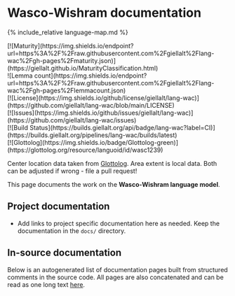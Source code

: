 # Wasco-Wishram documentation

<div class="twocolumn map" markdown="1">

{% include_relative language-map.md %}

<div class="badges" markdown="1">
[![Maturity](https://img.shields.io/endpoint?url=https%3A%2F%2Fraw.githubusercontent.com%2Fgiellalt%2Flang-wac%2Fgh-pages%2Fmaturity.json)](https://giellalt.github.io/MaturityClassification.html) <br/>
![Lemma count](https://img.shields.io/endpoint?url=https%3A%2F%2Fraw.githubusercontent.com%2Fgiellalt%2Flang-wac%2Fgh-pages%2Flemmacount.json) <br/>
[![License](https://img.shields.io/github/license/giellalt/lang-wac)](https://github.com/giellalt/lang-wac/blob/main/LICENSE) <br/>
[![Issues](https://img.shields.io/github/issues/giellalt/lang-wac)](https://github.com/giellalt/lang-wac/issues) <br/>
[![Build Status](https://builds.giellalt.org/api/badge/lang-wac?label=CI)](https://builds.giellalt.org/pipelines/lang-wac/builds/latest) <br/>
[![Glottolog](https://img.shields.io/badge/Glottolog-green)](https://glottolog.org/resource/languoid/id/wasc1239)
</div>

Center location data taken from [Glottolog](https://glottolog.org/). Area extent is local data. Both can be adjusted if wrong - file a pull request!

</div>

This page documents the work on the **Wasco-Wishram language model**. 

## Project documentation

* Add links to project specific documentation here as needed. Keep the documentation in the `docs/` directory.

## In-source documentation

Below is an autogenerated list of documentation pages built from structured comments in the source code. All pages are also concatenated and can be read as one long text [here](wac.md).

